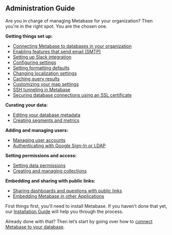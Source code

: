 ## Administration Guide

Are you in charge of managing Metabase for your organization? Then you're in the right spot. You are the chosen one.

**Getting things set up:**
* [Connecting Metabase to databases in your organization](01-managing-databases.md)
* [Enabling features that send email (SMTP)](02-setting-up-email.md)
* [Setting up Slack integration](09-setting-up-slack.md)
* [Configuring settings](08-configuration-settings.md)
* [Setting formatting defaults](19-formatting-settings.md)
* [Changing localization settings](localization.md)
* [Caching query results](14-caching.md)
* [Customizing your map settings](20-custom-maps.md)
* [SSH tunneling in Metabase](ssh-tunnel-for-database-connections.md)
* [Securing database connections using an SSL certificate](secure-database-connections-with-ssl-certificates.md)

**Curating your data:**
* [Editing your database metadata](03-metadata-editing.md)
* [Creating segments and metrics](07-segments-and-metrics.md)

**Adding and managing users:**
* [Managing user accounts](04-managing-users.md)
* [Authenticating with Google Sign-In or LDAP](10-single-sign-on.md)

**Setting permissions and access:**
* [Setting data permissions](05-setting-permissions.md)
* [Creating and managing collections](06-collections.md)

**Embedding and sharing with public links:**
* [Sharing dashboards and questions with public links](12-public-links.md)
* [Embedding Metabase in other Applications](13-embedding.md)

First things first, you'll need to install Metabase. If you haven’t done that yet, our [Installation Guide](../operations-guide/installing-metabase.md) will help you through the process.

Already done with that? Then let’s start by going over how to [connect Metabase to your database](01-managing-databases.md).
